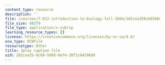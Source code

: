 ```yaml
---
content_type: resource
description: ''
file: /courses/7-012-introduction-to-biology-fall-2004/282cea358cb858608e7420f1c0429609_E2sRItjdLGI.vtt
file_size: 48279
file_type: application/x-subrip
learning_resource_types: []
license: https://creativecommons.org/licenses/by-nc-sa/4.0/
ocw_type: OCWFile
resourcetype: Other
title: 3play caption file
uid: 282cea35-8cb8-5860-8e74-20f1c0429609
---
```

